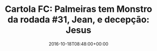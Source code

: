 ---
layout: post
title: "Cartola FC: Palmeiras tem Monstro da rodada #31, Jean, e decepção: Jesus"
date: 2016-10-18T08:48:00+00:00
external_link: "http://globoesporte.globo.com/cartola-fc/ep/monstros/noticia/2016/10/cartola-fc-palmeiras-tem-monstro-da-rodada-31-jean-e-decepcao-jesus.html"
categories: news globo.com
---